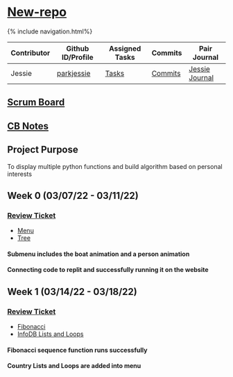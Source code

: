 
# [New-repo](https://github.com/parkjessie/New-repo)
{% include navigation.html%}

 |Contributor|Github ID/Profile|Assigned Tasks|Commits|Pair Journal|
 |------|---------------------------|-----|--------|-----------------------------------|
 |Jessie|[parkjessie](https://github.com/parkjessie)|[Tasks]()|[Commits]()|[Jessie Journal]()|
## [Scrum Board](https://github.com/parkjessie/New-repo/projects/1)
## [CB Notes](https://github.com/parkjessie/New-repo/blob/main/CBnotes)
## Project Purpose
To display multiple python functions and build algorithm based on personal interests
## Week 0 (03/07/22 - 03/11/22)
### **[Review Ticket](https://github.com/parkjessie/New-repo/issues/1)**
 * [Menu](https://replit.com/@LittleRed/New-repo#pythonmenu.py)
 * [Tree](https://replit.com/@LittleRed/New-repo#tree.py)
#### Submenu includes the boat animation and a person animation
#### Connecting code to replit and successfully running it on the website
## Week 1 (03/14/22 - 03/18/22)
### **[Review Ticket](https://github.com/parkjessie/New-repo/issues/2)**
 * [Fibonacci](https://github.com/parkjessie/New-repo/blob/main/replit/fibonacci.py)
 * [InfoDB Lists and Loops](https://github.com/parkjessie/New-repo/blob/main/replit/dbhack.py)
#### Fibonacci sequence function runs successfully
#### Country Lists and Loops are added into menu
